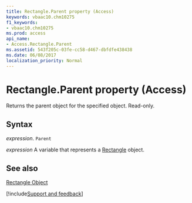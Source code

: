 ```yaml
---
title: Rectangle.Parent property (Access)
keywords: vbaac10.chm10275
f1_keywords:
- vbaac10.chm10275
ms.prod: access
api_name:
- Access.Rectangle.Parent
ms.assetid: 543f205c-03fe-cc58-d467-dbfdfe438438
ms.date: 06/08/2017
localization_priority: Normal
---
```



# Rectangle.Parent property (Access)

Returns the parent object for the specified object. Read-only.


## Syntax

_expression_. `Parent`

_expression_ A variable that represents a [Rectangle](Access.Rectangle.md) object.


## See also


[Rectangle Object](Access.Rectangle.md)

[!include[Support and feedback](~/includes/feedback-boilerplate.md)]